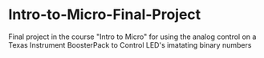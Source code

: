 # Intro-to-Micro-Final-Project
Final project in the course "Intro to Micro" for using the analog control on a Texas Instrument BoosterPack to Control LED's imatating binary numbers  
